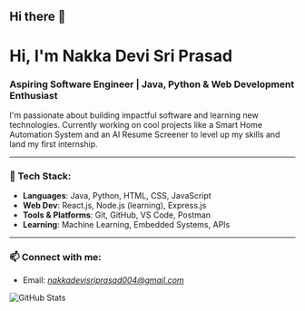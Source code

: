 ## Hi there 👋
# Hi, I'm Nakka Devi Sri Prasad

### Aspiring Software Engineer | Java, Python & Web Development Enthusiast

I'm passionate about building impactful software and learning new technologies. Currently working on cool projects like a Smart Home Automation System and an AI Resume Screener to level up my skills and land my first internship.

---

### 🚀 Tech Stack:
- **Languages**: Java, Python, HTML, CSS, JavaScript
- **Web Dev**: React.js, Node.js (learning), Express.js
- **Tools & Platforms**: Git, GitHub, VS Code, Postman
- **Learning**: Machine Learning, Embedded Systems, APIs

---

### 📫 Connect with me:
- Email: *nakkadevisriprasad004@gmail.com*

![GitHub Stats](https://github.com/Dsp023)
<!--
**Dsp023/Dsp023** is a ✨ _special_ ✨ repository because its `README.md` (this file) appears on your GitHub profile.

-->
